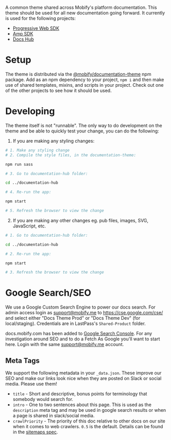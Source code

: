 A common theme shared across Mobify's platform documentation. This theme should
be used for all new documentation going forward. It currently is used for the
following projects:

* [Progressive Web SDK](../progressive-web-sdk)
* [Amp SDK](https://github.com/mobify/mobify-amp-sdk)
* [Docs Hub](../documentation-hub)

# Setup
The theme is distributed via the [@mobify/documentation-theme](https://www.npmjs.com/package/@mobify/documentation-theme)
npm package. Add as an npm dependency to your project, `npm i` and then make
use of shared templates, mixins, and scripts in your project. Check out one of
the other projects to see how it should be used.

# Developing
The theme itself is not "runnable". The only way to do development on the theme
and be able to quickly test your change, you can do the following:

1. If you are making any styling changes:

```bash
# 1. Make any styling change
# 2. Compile the style files, in the documentation-theme:

npm run sass

# 3. Go to documentation-hub folder:

cd ../documentation-hub

# 4. Re-run the app:

npm start

# 5. Refresh the browser to view the change
```

2. If you are making any other changes eg. pub files, images, SVG, JavaScript, etc.

```bash
# 1. Go to documentation-hub folder:

cd ../documentation-hub

# 2. Re-run the app:

npm start

# 3. Refresh the browser to view the change
```

# Google Search/SEO

We use a Google Custom Search Engine to power our docs search. For admin
access login as support@mobify.me to https://cse.google.com/cse/ and select
either "Docs Theme Prod" or "Docs Theme Dev" (for local/staging). Credentials
are in LastPass's `Shared-Product` folder.

docs.mobify.com has been added to [Google Search Console](https://www.google.com/webmasters/).
For any investigation around SEO and to do a Fetch As Google you'll want
to start here. Login with the same support@mobify.me account.

## Meta Tags

We support the following metadata in your `_data.json`. These improve our SEO
and make our links look nice when they are posted on Slack or social media.
Please use them!

* `title` - Short and descriptive, bonus points for terminology that somebody
would search for.
* `intro` - One to two sentences about this page. This is used as the `description` meta
tag and may be used in google search results or when a page is shared in slack/social media.
* `crawlPriority` - The priority of this doc relative to other docs on our site
when it comes to web crawlers. `0.5` is the default. Details can be found in the
[sitemaps spec](https://www.sitemaps.org/protocol.html#xmlTagDefinitions).
